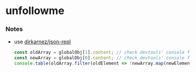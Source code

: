 unfollowme
==========
### Notes
- use [dirkarnez/json-repl](https://github.com/dirkarnez/json-repl)
  ```javascript
  const oldArray = globalObj[1].content; // check devtools' console for new array index
  const newArray = globalObj[0].content; // check devtools' console for new array index
  console.table(oldArray.filter(oldElement => !newArray.map(newElement => newElement["id"]).includes(oldElement["id"])));
  ```
